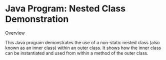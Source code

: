# Java Program: Nested Class Demonstration

 Overview

This Java program demonstrates the use of a non-static nested class (also known as an inner class) within an outer class. It shows how the inner class can be instantiated and used from within a method of the outer class.
